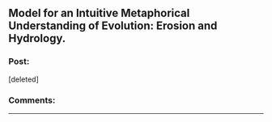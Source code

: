 ## Model for an Intuitive Metaphorical Understanding of Evolution: Erosion and Hydrology.

### Post:

[deleted]

### Comments:

---

